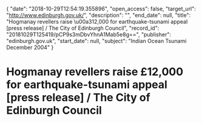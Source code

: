 {
  "date": "2018-10-29T12:54:19.355896", 
  "open_access": false, 
  "target_url": "http://www.edinburgh.gov.uk/", 
  "description": "", 
  "end_date": null, 
  "title": "Hogmanay revellers raise \u00a312,000 for earthquake-tsunami appeal [press release] / The City of Edinburgh Council", 
  "record_id": "20181029T125419/pCP9s3mDbvYhnA1Mab5e8g==", 
  "publisher": "edinburgh.gov.uk", 
  "start_date": null, 
  "subject": "Indian Ocean Tsunami December 2004"
}

# Hogmanay revellers raise £12,000 for earthquake-tsunami appeal [press release] / The City of Edinburgh Council


